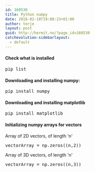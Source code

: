 ```yaml
---
id: 160530
title: Python numpy
date: 2018-02-18T19:08:23+01:00
author: terje
layout: post
guid: http://hermit.no/?page_id=160530
catchevolution-sidebarlayout:
  - default
---
```

<h4>Check what is installed</h4>
<pre>pip list</pre>
<h4>Downloading and installing numpy:</h4>
<pre>pip install numpy</pre>
<h4>Downloading and installing matplotlib</h4>
<pre>pip install matplotlib</pre>
<h4>Initializing numpy arrays for vectors</h4>
Array of 2D vectors, of length 'n'
<pre>vectorArray = np.zeros((n,2))</pre>
Array of 3D vectors, of length 'n'
<pre>vectorArray = np.zeros((n,3))</pre>
&nbsp;